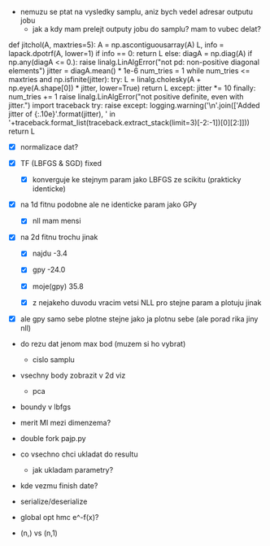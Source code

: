- nemuzu se ptat na vysledky samplu, aniz bych vedel adresar outputu jobu
  - jak a kdy mam prelejt outputy jobu do samplu? mam to vubec delat?



def jitchol(A, maxtries=5):
    A = np.ascontiguousarray(A)
    L, info = lapack.dpotrf(A, lower=1)
    if info == 0:
        return L
    else:
        diagA = np.diag(A)
        if np.any(diagA <= 0.):
            raise linalg.LinAlgError("not pd: non-positive diagonal elements")
        jitter = diagA.mean() * 1e-6
        num_tries = 1
        while num_tries <= maxtries and np.isfinite(jitter):
            try:
                L = linalg.cholesky(A + np.eye(A.shape[0]) * jitter, lower=True)
                return L
            except:
                jitter *= 10
            finally:
                num_tries += 1
        raise linalg.LinAlgError("not positive definite, even with jitter.")
    import traceback
    try: raise
    except:
        logging.warning('\n'.join(['Added jitter of {:.10e}'.format(jitter),
            '  in '+traceback.format_list(traceback.extract_stack(limit=3)[-2:-1])[0][2:]]))
    return L





- [x] normalizace dat?

- [x] TF (LBFGS & SGD) fixed
  - [x] konverguje ke stejnym param jako LBFGS ze scikitu (prakticky identicke)

- [x] na 1d fitnu podobne ale ne identicke param jako GPy
  - [x] nll mam mensi

- [x] na 2d fitnu trochu jinak
  - [x] najdu      -3.4
  - [x] gpy       -24.0
  - [x] moje(gpy)  35.8

  - [x] z nejakeho duvodu vracim vetsi NLL pro stejne param a plotuju jinak

- [x] ale gpy samo sebe plotne stejne jako ja plotnu sebe (ale porad rika jiny nll)





- do rezu dat jenom max bod (muzem si ho vybrat)
  - cislo samplu
- vsechny body zobrazit v 2d viz
  - pca






- boundy v lbfgs
- merit MI mezi dimenzema?



- double fork pajp.py
- co vsechno chci ukladat do resultu
  - jak ukladam parametry?
- kde vezmu finish date?
- serialize/deserialize
- global opt hmc e^-f(x)?
- (n,) vs (n,1)

